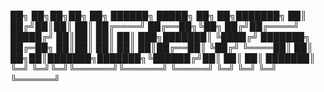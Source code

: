 
██╗  ██╗██╗██╗     ██╗      ██████╗  █████╗ ██╗   ██╗███████╗
██║ ██╔╝██║██║     ██║     ██╔════╝ ██╔══██╗╚██╗ ██╔╝██╔════╝
█████╔╝ ██║██║     ██║     ██║  ███╗███████║ ╚████╔╝ ███████╗
██╔═██╗ ██║██║     ██║     ██║   ██║██╔══██║  ╚██╔╝  ╚════██║
██║  ██╗██║███████╗███████╗╚██████╔╝██║  ██║   ██║   ███████║
╚═╝  ╚═╝╚═╝╚══════╝╚══════╝ ╚═════╝ ╚═╝  ╚═╝   ╚═╝   ╚══════╝
                                                            
